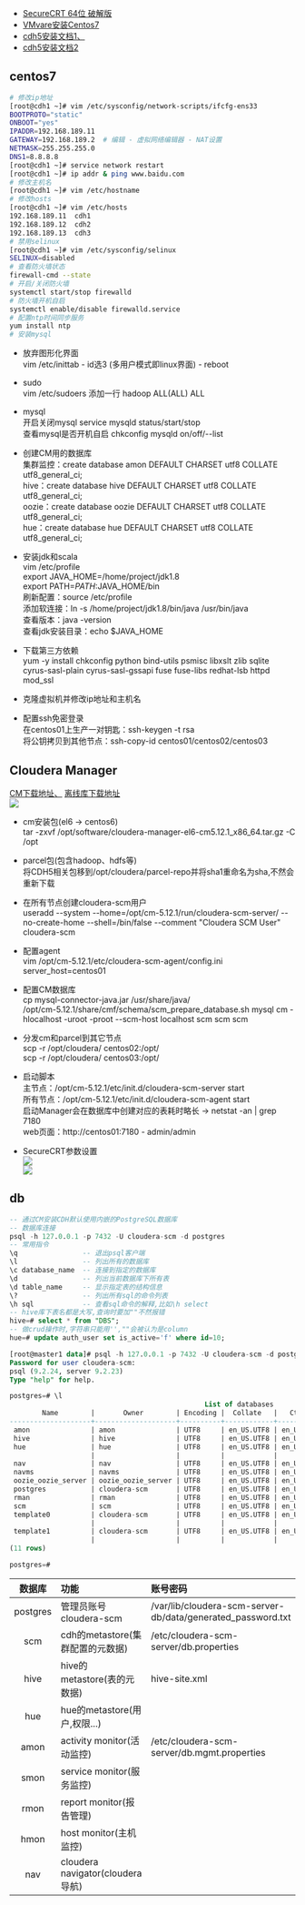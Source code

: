 - [SecureCRT 64位 破解版](https://www.jianshu.com/p/f61a4f1f4405)
- [VMvare安装Centos7](https://zhangweisep.github.io/2019/03/02/VM%E8%99%9A%E6%8B%9F%E6%9C%BA%E5%AE%89%E8%A3%85Centos-7/)
- [cdh5安装文档1、](https://www.zybuluo.com/sasaki/note/242142)
- [cdh5安装文档2](http://www.jianshu.com/p/57179e03795f)    

## centos7
```bash
# 修改ip地址  
[root@cdh1 ~]# vim /etc/sysconfig/network-scripts/ifcfg-ens33
BOOTPROTO="static"
ONBOOT="yes"
IPADDR=192.168.189.11
GATEWAY=192.168.189.2  # 编辑 - 虚拟网络编辑器 - NAT设置
NETMASK=255.255.255.0
DNS1=8.8.8.8
[root@cdh1 ~]# service network restart
[root@cdh1 ~]# ip addr & ping www.baidu.com
# 修改主机名
[root@cdh1 ~]# vim /etc/hostname
# 修改hosts
[root@cdh1 ~]# vim /etc/hosts
192.168.189.11  cdh1 
192.168.189.12  cdh2  
192.168.189.13  cdh3
# 禁用selinux  
[root@cdh1 ~]# vim /etc/sysconfig/selinux
SELINUX=disabled 
# 查看防火墙状态
firewall-cmd --state
# 开启/关闭防火墙
systemctl start/stop firewalld 
# 防火墙开机自启
systemctl enable/disable firewalld.service
# 配置ntp时间同步服务
yum install ntp
# 安装mysql

```
- 放弃图形化界面  
vim /etc/inittab - id选3 (多用户模式即linux界面) - reboot  

- sudo  
vim /etc/sudoers 添加一行 hadoop ALL(ALL) ALL

- mysql  
开启关闭mysql service mysqld status/start/stop  
查看mysql是否开机自启 chkconfig mysqld on/off/--list 

- 创建CM用的数据库  
集群监控：create database amon DEFAULT CHARSET utf8 COLLATE utf8_general_ci;  
hive：create database hive DEFAULT CHARSET utf8 COLLATE utf8_general_ci;  
oozie：create database oozie DEFAULT CHARSET utf8 COLLATE utf8_general_ci;  
hue：create database hue DEFAULT CHARSET utf8 COLLATE utf8_general_ci;

- 安装jdk和scala  
vim /etc/profile  
export JAVA_HOME=/home/project/jdk1.8  
export PATH=$PATH:$JAVA_HOME/bin  
刷新配置：source /etc/profile  
添加软连接：ln -s /home/project/jdk1.8/bin/java /usr/bin/java  
查看版本：java -version  
查看jdk安装目录：echo $JAVA_HOME  

- 下载第三方依赖  
yum -y install chkconfig python bind-utils psmisc libxslt zlib sqlite cyrus-sasl-plain cyrus-sasl-gssapi fuse fuse-libs redhat-lsb httpd mod_ssl

- 克隆虚拟机并修改ip地址和主机名  

- 配置ssh免密登录  
在centos01上生产一对钥匙：ssh-keygen -t rsa  
将公钥拷贝到其他节点：ssh-copy-id centos01/centos02/centos03  

## Cloudera Manager  
[CM下载地址、](http://archive.cloudera.com/cm5/cm/5/)
[离线库下载地址](http://archive.cloudera.com/cdh5/parcels)  
![](images/cm安装包.png)  
 
- cm安装包(el6 -> centos6)  
tar -zxvf /opt/software/cloudera-manager-el6-cm5.12.1_x86_64.tar.gz -C /opt  

- parcel包(包含hadoop、hdfs等)  
将CDH5相关包移到/opt/cloudera/parcel-repo并将sha1重命名为sha,不然会重新下载

- 在所有节点创建cloudera-scm用户  
useradd --system --home=/opt/cm-5.12.1/run/cloudera-scm-server/ --no-create-home --shell=/bin/false --comment "Cloudera SCM User" cloudera-scm  

- 配置agent  
vim /opt/cm-5.12.1/etc/cloudera-scm-agent/config.ini  
server_host=centos01 

- 配置CM数据库  
cp mysql-connector-java.jar /usr/share/java/  
/opt/cm-5.12.1/share/cmf/schema/scm_prepare_database.sh mysql cm -hlocalhost -uroot -proot --scm-host localhost scm scm scm  

- 分发cm和parcel到其它节点  
scp -r /opt/cloudera/ centos02:/opt/  
scp -r /opt/cloudera/ centos03:/opt/

- 启动脚本  
主节点：/opt/cm-5.12.1/etc/init.d/cloudera-scm-server start  
所有节点：/opt/cm-5.12.1/etc/init.d/cloudera-scm-agent start  
启动Manager会在数据库中创建对应的表耗时略长 -> netstat -an | grep 7180  
web页面：http://centos01:7180 - admin/admin  

- SecureCRT参数设置  
![](images/crt配置01.png)  
![](images/crt配置02.png)  

## db
```sql
-- 通过CM安装CDH默认使用内嵌的PostgreSQL数据库
-- 数据库连接
psql -h 127.0.0.1 -p 7432 -U cloudera-scm -d postgres
-- 常用指令
\q                -- 退出psql客户端
\l                -- 列出所有的数据库
\c database_name  -- 连接到指定的数据库
\d                -- 列出当前数据库下所有表
\d table_name     -- 显示指定表的结构信息
\?                -- 列出所有sql的命令列表
\h sql            -- 查看sql命令的解释,比如\h select 
-- hive库下表名都是大写,查询时要加""不然报错
hive=# select * from "DBS";
-- 做crud操作时,字符串只能用'',""会被认为是column
hue=# update auth_user set is_active='f' where id=10;
```
```sql
[root@master1 data]# psql -h 127.0.0.1 -p 7432 -U cloudera-scm -d postgres
Password for user cloudera-scm: 
psql (9.2.24, server 9.2.23)
Type "help" for help.

postgres=# \l
                                                List of databases
        Name        |       Owner        | Encoding |  Collate   |   Ctype    |         Access privileges         
--------------------+--------------------+----------+------------+------------+-----------------------------------
 amon               | amon               | UTF8     | en_US.UTF8 | en_US.UTF8 | 
 hive               | hive               | UTF8     | en_US.UTF8 | en_US.UTF8 | 
 hue                | hue                | UTF8     | en_US.UTF8 | en_US.UTF8 | =Tc/hue                          +
                    |                    |          |            |            | hue=CTc/hue
 nav                | nav                | UTF8     | en_US.UTF8 | en_US.UTF8 | 
 navms              | navms              | UTF8     | en_US.UTF8 | en_US.UTF8 | 
 oozie_oozie_server | oozie_oozie_server | UTF8     | en_US.UTF8 | en_US.UTF8 | 
 postgres           | cloudera-scm       | UTF8     | en_US.UTF8 | en_US.UTF8 | 
 rman               | rman               | UTF8     | en_US.UTF8 | en_US.UTF8 | 
 scm                | scm                | UTF8     | en_US.UTF8 | en_US.UTF8 | 
 template0          | cloudera-scm       | UTF8     | en_US.UTF8 | en_US.UTF8 | =c/"cloudera-scm"                +
                    |                    |          |            |            | "cloudera-scm"=CTc/"cloudera-scm"
 template1          | cloudera-scm       | UTF8     | en_US.UTF8 | en_US.UTF8 | =c/"cloudera-scm"                +
                    |                    |          |            |            | "cloudera-scm"=CTc/"cloudera-scm"
(11 rows)

postgres=# 
```

数据库|功能|账号密码
:--:|:--|:--
postgres|管理员账号cloudera-scm|/var/lib/cloudera-scm-server-db/data/generated_password.txt
scm|cdh的metastore(集群配置的元数据)|/etc/cloudera-scm-server/db.properties
hive|hive的metastore(表的元数据)|hive-site.xml
hue|hue的metastore(用户,权限...)
amon|activity monitor(活动监控)|/etc/cloudera-scm-server/db.mgmt.properties
smon|service monitor(服务监控)
rmon|report monitor(报告管理)
hmon|host monitor(主机监控)
nav|cloudera navigator(cloudera导航)
